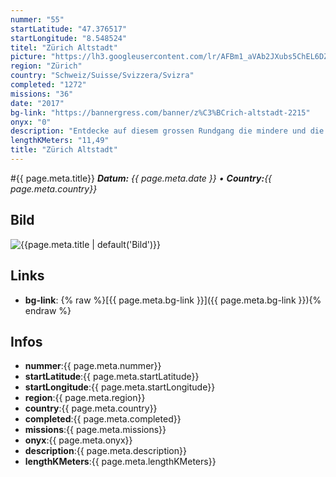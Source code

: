 ```yaml
---
nummer: "55"
startLatitude: "47.376517"
startLongitude: "8.548524"
titel: "Zürich Altstadt"
picture: "https://lh3.googleusercontent.com/lr/AFBm1_aVAb2JXubs5ChEL6DZXnWF2VhUlmc5QCFcDoSb6JSae5FqGYp1JLM8d-F6kz5jdSID4CiasmIcvXw25I1eGLnvo05hu2yvzWIdNqcnFvwCUjqvq1SMonK_f9so5T4qxNqjWC0HDXTHVZnMO0pqgilqbaDrnU9DmmeH6xHJS6SN5daFIV0EplYpYTwnmQS1kSJd7fMQWj342FouPskVr5LxiBt2BZAhvRIeuxsNVX0GAp20VoovybXZaC_LA3d5YEVYHTDm9hxgP8zqQ0pQNZSz1nD6_aAezSA-24EpWMykqJ3QBH6-ztvrDsJB9C1OT3UQPsdUCDemDLJz12Bk07mu69WDwDhMlv95QzWu5nhsy0ALWOfcRIcIQ365tGtlY35fWh5RfXHY0PIbaAq0hZKPJRUH7omBGJ1sDQa8LotAzo0pn75WeSmmZFZZwZE8iqbyzXdsTutlHn8aLCWEludaPa3fRBRULF6MnY_xFlAYrM985_65uITyoCgTMtrOku8cKPbWKuMPsReSgubVj0Y-_Y3GqspjprkNt1Mm0tu56XLUfonGU4yX2_QYS09brLhQDXUK6YzTI127WhLEybPIvLuCFHYtt0RU4yh3JWr8F7xO5CKXzMgLIaXJYOu31SUEhZXDo7OfbiD8JIVFEWyo426aoJeslO76h9dieFic5zKyWqhPbNVyvXMqfE9vuiKAI_Xlp2Q6Ipb2sbwahBBTr4_TLsKl3FW4VTYn7LMyDYs9YWG75r7eJLdwARRrLQDgN_Yc_Q3s6QP0pT_MzXS-bcJQFanBjpJirBm0hJh3iw_IqmBGz08jvnOe1EnnadAvkXswA73PgU7wMTi1bPIYHFUV5OkQqyNJ"
region: "Zürich"
country: "Schweiz/Suisse/Svizzera/Svizra"
completed: "1272"
missions: "36"
date: "2017"
bg-link: "https://bannergress.com/banner/z%C3%BCrich-altstadt-2215"
onyx: "0"
description: "Entdecke auf diesem grossen Rundgang die mindere und die mehrere Altstadt von Zürich."
lengthKMeters: "11,49"
title: "Zürich Altstadt"
---
```


#{{ page.meta.title}}
_**Datum:** {{ page.meta.date }} • **Country:**{{ page.meta.country}}_

## Bild
![{{page.meta.title | default('Bild')}}]({{page.meta.picture}})

## Links
- **bg-link**: {% raw %}[{{ page.meta.bg-link }}]({{ page.meta.bg-link }}){% endraw %}

## Infos
- **nummer**:{{ page.meta.nummer}}
- **startLatitude**:{{ page.meta.startLatitude}}
- **startLongitude**:{{ page.meta.startLongitude}}
- **region**:{{ page.meta.region}}
- **country**:{{ page.meta.country}}
- **completed**:{{ page.meta.completed}}
- **missions**:{{ page.meta.missions}}
- **onyx**:{{ page.meta.onyx}}
- **description**:{{ page.meta.description}}
- **lengthKMeters**:{{ page.meta.lengthKMeters}}

